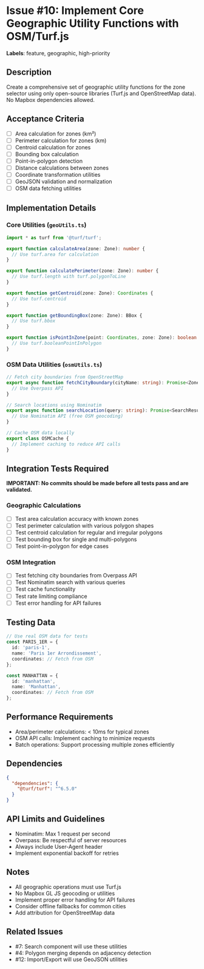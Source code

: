 # Issue #10: Implement Core Geographic Utility Functions with OSM/Turf.js

**Labels**: feature, geographic, high-priority

## Description

Create a comprehensive set of geographic utility functions for the zone selector using only open-source libraries (Turf.js and OpenStreetMap data). No Mapbox dependencies allowed.

## Acceptance Criteria

- [ ] Area calculation for zones (km²)
- [ ] Perimeter calculation for zones (km)
- [ ] Centroid calculation for zones
- [ ] Bounding box calculation
- [ ] Point-in-polygon detection
- [ ] Distance calculations between zones
- [ ] Coordinate transformation utilities
- [ ] GeoJSON validation and normalization
- [ ] OSM data fetching utilities

## Implementation Details

### Core Utilities (`geoUtils.ts`)
```typescript
import * as turf from '@turf/turf';

export function calculateArea(zone: Zone): number {
  // Use turf.area for calculation
}

export function calculatePerimeter(zone: Zone): number {
  // Use turf.length with turf.polygonToLine
}

export function getCentroid(zone: Zone): Coordinates {
  // Use turf.centroid
}

export function getBoundingBox(zone: Zone): BBox {
  // Use turf.bbox
}

export function isPointInZone(point: Coordinates, zone: Zone): boolean {
  // Use turf.booleanPointInPolygon
}
```

### OSM Data Utilities (`osmUtils.ts`)
```typescript
// Fetch city boundaries from OpenStreetMap
export async function fetchCityBoundary(cityName: string): Promise<Zone> {
  // Use Overpass API
}

// Search locations using Nominatim
export async function searchLocation(query: string): Promise<SearchResult[]> {
  // Use Nominatim API (free OSM geocoding)
}

// Cache OSM data locally
export class OSMCache {
  // Implement caching to reduce API calls
}
```

## Integration Tests Required

**IMPORTANT: No commits should be made before all tests pass and are validated.**

### Geographic Calculations
- [ ] Test area calculation accuracy with known zones
- [ ] Test perimeter calculation with various polygon shapes
- [ ] Test centroid calculation for regular and irregular polygons
- [ ] Test bounding box for single and multi-polygons
- [ ] Test point-in-polygon for edge cases

### OSM Integration
- [ ] Test fetching city boundaries from Overpass API
- [ ] Test Nominatim search with various queries
- [ ] Test cache functionality
- [ ] Test rate limiting compliance
- [ ] Test error handling for API failures

## Testing Data
```typescript
// Use real OSM data for tests
const PARIS_1ER = {
  id: 'paris-1',
  name: 'Paris 1er Arrondissement',
  coordinates: // Fetch from OSM
};

const MANHATTAN = {
  id: 'manhattan',
  name: 'Manhattan',
  coordinates: // Fetch from OSM
};
```

## Performance Requirements

- Area/perimeter calculations: < 10ms for typical zones
- OSM API calls: Implement caching to minimize requests
- Batch operations: Support processing multiple zones efficiently

## Dependencies

```json
{
  "dependencies": {
    "@turf/turf": "^6.5.0"
  }
}
```

## API Limits and Guidelines

- Nominatim: Max 1 request per second
- Overpass: Be respectful of server resources
- Always include User-Agent header
- Implement exponential backoff for retries

## Notes

- All geographic operations must use Turf.js
- No Mapbox GL JS geocoding or utilities
- Implement proper error handling for API failures
- Consider offline fallbacks for common cities
- Add attribution for OpenStreetMap data

## Related Issues

- #7: Search component will use these utilities
- #4: Polygon merging depends on adjacency detection
- #12: Import/Export will use GeoJSON utilities